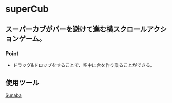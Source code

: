 # superCub
## スーパーカブがバーを避けて進む横スクロールアクションゲーム。 
### Point
- ドラッグ&ドロップをすることで、空中に台を作り乗ることができる。

## 使用ツール
[Sunaba](https://hirasho.github.io/Sunaba/)
